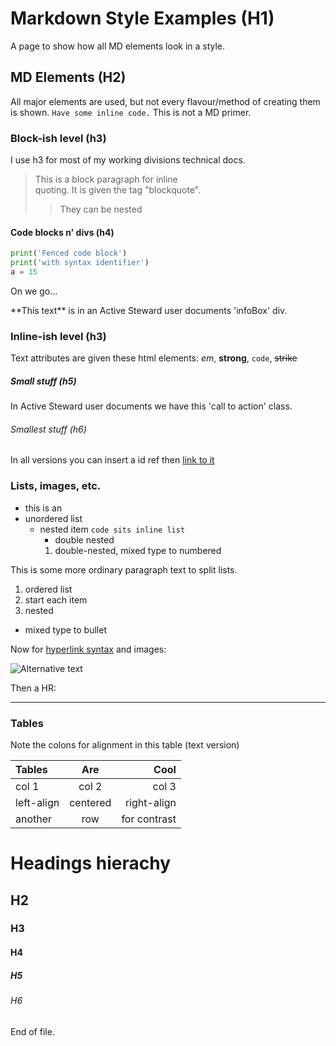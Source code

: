 ﻿# Markdown Style Examples (H1)

A page to show how all MD elements look in a style.

## MD Elements (H2)

All major elements are used, but not every flavour/method of creating them is shown. `Have some inline code.` This is not a MD primer. 

### Block-ish level (h3)

I use h3 for most of my working divisions technical docs. 

> This is a block paragraph for inline  
> quoting. It is given the tag "blockquote".
> 
> > They can be nested

#### Code blocks n' divs (h4)

```Python
print('Fenced code block')
print('with syntax identifier')
a = 15
```
On we go...

<div class="infoBox">
**This text**  is in an Active Steward user documents 'infoBox' div.
</div>

### Inline-ish level (h3)

Text attributes are given these html elements: _em_, **strong**, `code`, ~~strike~~

##### Small stuff (h5) 
<span id="jump_here"></span>

In Active Steward user documents <span class="callToAction">we have this &#39;call to action&#39; class</span>.  

###### Smallest stuff (h6)

In all versions you can insert a id ref then [link to it](#jump_here) 

### Lists, images, etc.

-   this is an
-   unordered list
    -   nested item `code sits inline list` 
	    - double nested
	    1. double-nested, mixed type to numbered

This is some more ordinary paragraph text to split lists.

1. ordered list
2. start each item
  3. nested
  - mixed type to bullet

Now for [hyperlink syntax](http://daringfireball.net/projects/markdown/syntax) and images:

![Alternative text](https://staging.activesteward.com/images/AS-logo.png)

Then a HR:

----------

### Tables

Note the colons for alignment in this table (text version)

|Tables|Are|Cool|
|:----|:----:|----:|
|col 1|col 2|col 3|
|left-align|centered|right-align|
|another|row|for contrast|

# Headings hierachy
## H2
### H3
#### H4
##### H5
###### H6

End of file.
